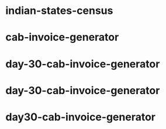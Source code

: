 # indian-states-census
# cab-invoice-generator
# day-30-cab-invoice-generator
# day-30-cab-invoice-generator
# day30-cab-invoice-generator
